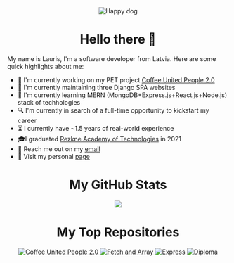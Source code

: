 <div align="center">
  <img src="https://media.giphy.com/media/26Fxy3Iz1ari8oytO/giphy.gif" alt="Happy dog">
</div>
<h1 align="center">
  Hello there 👋
</h1>

My name is Lauris, I'm a software developer from Latvia. Here are some quick highlights about me:

- 🔭 I'm currently working on my PET project [Coffee United People 2.0](https://github.com/LaSTiqq/Coffee-united-people-2.0)
- 🔧 I'm currently maintaining three Django SPA websites
- 🌱 I'm currently learning MERN (MongoDB+Express.js+React.js+Node.js) stack of techhologies
- 🔍 I'm currently in search of a full-time opportunity to kickstart my career
- ⏳ I currently have ~1.5 years of real-world experience
- 🎓I graduated [Rezkne Academy of Technologies](https://www.rta.lv/) in 2021
- 📢 Reach me out on my [email](mailto:lavrencij13@gmail.com)
- 🚀 Visit my personal [page](https://laurisstirna.eu.pythonanywhere.com/)

<h1 align="center">
  My GitHub Stats
</h1>

<div align="center">
  <a href="https://github.com/LaSTiqq">
    <img align="center" src="https://github-readme-stats.vercel.app/api?username=LaSTiqq&show_icons=true&hide_border=true&count_private=true" />
  </a>
</div>

<h1 align="center">
  My Top Repositories
</h1>

<div align="center">
    <a href="https://github.com/LaSTiqq/Coffee-united-people-2.0">
      <img src="https://github-readme-stats.vercel.app/api/pin/?username=LaSTiqq&repo=Coffee-united-people-2.0" alt="Coffee United People 2.0">
    </a>
    <a href="https://github.com/LaSTiqq/fetch-and-array">
      <img src="https://github-readme-stats.vercel.app/api/pin/?username=LaSTiqq&repo=fetch-and-array" alt="Fetch and Array">
    </a>
    <a href="https://github.com/LaSTiqq/express">
      <img src="https://github-readme-stats.vercel.app/api/pin/?username=LaSTiqq&repo=express" alt="Express">
    </a>
    <a href="https://github.com/LaSTiqq/diploma">
      <img src="https://github-readme-stats.vercel.app/api/pin/?username=LaSTiqq&repo=diploma" alt="Diploma">
    </a>
  </div>
</div>

